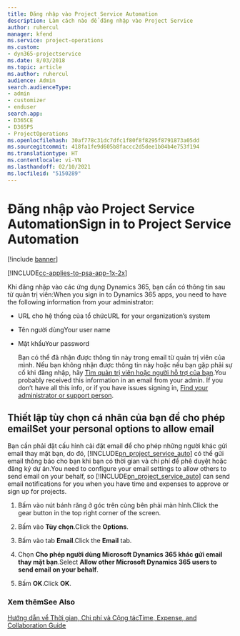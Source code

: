 ```yaml
---
title: Đăng nhập vào Project Service Automation
description: Làm cách nào để đăng nhập vào Project Service
author: ruhercul
manager: kfend
ms.service: project-operations
ms.custom:
- dyn365-projectservice
ms.date: 8/03/2018
ms.topic: article
ms.author: ruhercul
audience: Admin
search.audienceType:
- admin
- customizer
- enduser
search.app:
- D365CE
- D365PS
- ProjectOperations
ms.openlocfilehash: 30af778c31dc7dfc1f80f8f8295f8791873a05dd
ms.sourcegitcommit: 418fa1fe9d605b8faccc2d5dee1b04b4e753f194
ms.translationtype: HT
ms.contentlocale: vi-VN
ms.lasthandoff: 02/10/2021
ms.locfileid: "5150289"
---
```

# <a name="sign-in-to-project-service-automation"></a><span data-ttu-id="2611b-103">Đăng nhập vào Project Service Automation</span><span class="sxs-lookup"><span data-stu-id="2611b-103">Sign in to Project Service Automation</span></span>

[!include [banner](../includes/psa-now-project-operations.md)]

[!INCLUDE[cc-applies-to-psa-app-1x-2x](../includes/cc-applies-to-psa-app-1x-2x.md)]

<span data-ttu-id="2611b-104">Khi đăng nhập vào các ứng dụng Dynamics 365, bạn cần có thông tin sau từ quản trị viên:</span><span class="sxs-lookup"><span data-stu-id="2611b-104">When you sign in to Dynamics 365 apps, you need to have the following information from your administrator:</span></span>  
  
- <span data-ttu-id="2611b-105">URL cho hệ thống của tổ chức</span><span class="sxs-lookup"><span data-stu-id="2611b-105">URL for your organization’s system</span></span>  
  
- <span data-ttu-id="2611b-106">Tên người dùng</span><span class="sxs-lookup"><span data-stu-id="2611b-106">Your user name</span></span>  
  
- <span data-ttu-id="2611b-107">Mật khẩu</span><span class="sxs-lookup"><span data-stu-id="2611b-107">Your password</span></span>  
  
  <span data-ttu-id="2611b-108">Bạn có thể đã nhận được thông tin này trong email từ quản trị viên của mình. Nếu bạn không nhận được thông tin này hoặc nếu bạn gặp phải sự cố khi đăng nhập, hãy [Tìm quản trị viên hoặc người hỗ trợ của bạn](https://docs.microsoft.com/dynamics365/customerengagement/on-premises/basics/find-administrator-support).</span><span class="sxs-lookup"><span data-stu-id="2611b-108">You probably received this information in an email from your admin. If you don’t have all this info, or if you have issues signing in, [Find your administrator or support person](https://docs.microsoft.com/dynamics365/customerengagement/on-premises/basics/find-administrator-support).</span></span>  
  
## <a name="set-your-personal-options-to-allow-email"></a><span data-ttu-id="2611b-109">Thiết lập tùy chọn cá nhân của bạn để cho phép email</span><span class="sxs-lookup"><span data-stu-id="2611b-109">Set your personal options to allow email</span></span>  
 <span data-ttu-id="2611b-110">Bạn cần phải đặt cấu hình cài đặt email để cho phép những người khác gửi email thay mặt bạn, do đó, [!INCLUDE[pn_project_service_auto](../includes/pn-project-service-auto.md)] có thể gửi email thông báo cho bạn khi bạn có thời gian và chi phí để phê duyệt hoặc đăng ký dự án.</span><span class="sxs-lookup"><span data-stu-id="2611b-110">You need to configure your email settings to allow others to send email on your behalf, so [!INCLUDE[pn_project_service_auto](../includes/pn-project-service-auto.md)] can send email notifications for you when you have time and expenses to approve or sign up for projects.</span></span>  
  
1.  <span data-ttu-id="2611b-111">Bấm vào nút bánh răng ở góc trên cùng bên phải màn hình.</span><span class="sxs-lookup"><span data-stu-id="2611b-111">Click the gear button in the top right corner of the screen.</span></span>  
  
2.  <span data-ttu-id="2611b-112">Bấm vào **Tùy chọn**.</span><span class="sxs-lookup"><span data-stu-id="2611b-112">Click the **Options**.</span></span>  
  
3.  <span data-ttu-id="2611b-113">Bấm vào tab **Email**.</span><span class="sxs-lookup"><span data-stu-id="2611b-113">Click the **Email** tab.</span></span>  
  
4.  <span data-ttu-id="2611b-114">Chọn **Cho phép người dùng Microsoft Dynamics 365 khác gửi email thay mặt bạn**.</span><span class="sxs-lookup"><span data-stu-id="2611b-114">Select **Allow other Microsoft Dynamics 365 users to send email on your behalf**.</span></span>  
  
5.  <span data-ttu-id="2611b-115">Bấm **OK**.</span><span class="sxs-lookup"><span data-stu-id="2611b-115">Click **OK**.</span></span>  
  
### <a name="see-also"></a><span data-ttu-id="2611b-116">Xem thêm</span><span class="sxs-lookup"><span data-stu-id="2611b-116">See Also</span></span>  
 [<span data-ttu-id="2611b-117">Hướng dẫn về Thời gian, Chi phí và Cộng tác</span><span class="sxs-lookup"><span data-stu-id="2611b-117">Time, Expense, and Collaboration Guide</span></span>](../psa/time-expense-collaboration-guide.md)
